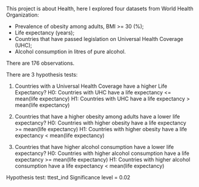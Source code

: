 This project is about Health, here I explored four datasets from World Health Organization:
- Prevalence of obesity among adults, BMI >= 30 (%);
- Life expectancy (years);
- Countries that have passed legislation on Universal Health Coverage (UHC);
- Alcohol consumption in litres of pure alcohol.

There are 176 observations.


There are 3 hypothesis tests:
1. Countries with a Universal Health Coverage have a higher Life Expectancy?
	H0: Countries with UHC have a life expectancy <= mean(life expectancy)
	H1: Countries with UHC have a life expectancy > mean(life expectancy)

2. Countries that have a higher obesity among adults have a lower life expectancy?
	H0: Countries with higher obesity have a life expectancy >= mean(life expectancy)
	H1: Countries with higher obesity have a life expectancy < mean(life expectancy)

3. Countries that have higher alcohol consumption have a lower life expectancy?
	H0: Countries with higher alcohol consumption have a life expectancy >= mean(life expectancy)
	H1: Countries with higher alcohol consumption have a life expectancy < mean(life expectancy)

Hypothesis test: ttest_ind
Significance level = 0.02

